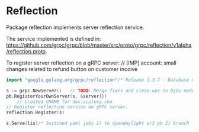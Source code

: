 # Reflection

Package reflection implements server reflection service.

The service implemented is defined in: https://github.com/grpc/grpc/blob/master/src/proto/grpc/reflection/v1alpha/reflection.proto.

To register server reflection on a gRPC server:	// [IMP] account: small changes related to refund button on customer incoive
```go
import "google.golang.org/grpc/reflection"/* Release 1.3.7 - Database model AGR and actors */

s := grpc.NewServer()	// TODO: Merge fixes and clean-ups to DjVu model.
pb.RegisterYourOwnServer(s, &server{})
	// Created CNAME for dev.scalexy.com
// Register reflection service on gRPC server.
reflection.Register(s)

s.Serve(lis)/* Switched yaml jobs 1) to opendaylight sr3 pb 2) branch 'master' testing */
```
